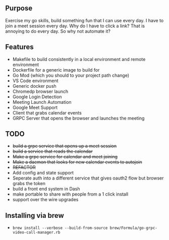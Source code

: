 ## Purpose

Exercise my go skills, build something fun that I can use every day. I have to
join a meet session every day. Why do I have to click a link? That is annoying
to do every day. So why not automate it?




## Features
* Makefile to build consistently in a local environment and remote environment
* Dockerfile for a generic image to build for 
* Go Mod (which you should to your project path change)
* VS Code environment
* Generic docker push
* Chromedp browser launch
* Google Login Detection
* Meeting Launch Automation
* Google Meet Support
* Client that grabs calendar events
* GRPC Server that opens the browser and launches the meeting

## TODO 
* ~~build a grpc service that opens up a meet session~~
* ~~build a  service that reads the calendar~~
* ~~Make a grpc service for calendar and meet joining~~
* ~~Make a daemon that looks for new calendar events to autojoin~~
* ~~REFACTOR~~
* Add config and state support 
* Seperate auth into a different service that gives oauth2 flow but browser grabs the token
* build a front end system in Dash
* make portable to share with people from a 1 click install
* support over the wire upgrades



## Installing via brew
* `brew install --verbose --build-from-source brew/Formula/go-grpc-video-call-manager.rb`
